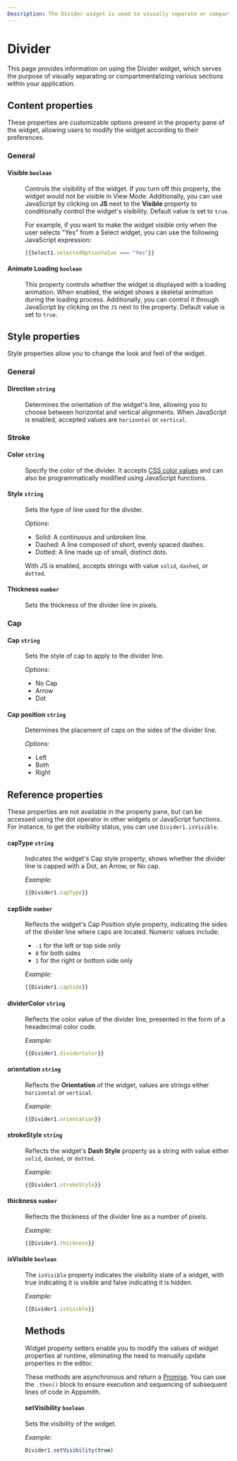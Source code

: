 ```yaml
---
Description: The Divider widget is used to visually separate or compartmentalise different parts of your application.
---
```

# Divider

This page provides information on using the Divider widget, which serves the purpose of visually separating or compartmentalizing various sections within your application.

## Content properties

These properties are customizable options present in the property pane of the widget, allowing users to modify the widget according to their preferences.


### General

#### Visible `boolean`

<dd>

Controls the visibility of the widget. If you turn off this property, the widget would not be visible in View Mode. Additionally, you can use JavaScript by clicking on **JS** next to the **Visible** property to conditionally control the widget's visibility. Default value is set to `true`.

For example, if you want to make the widget visible only when the user selects "Yes" from a Select widget, you can use the following JavaScript expression: 
```js
{{Select1.selectedOptionValue === "Yes"}}
```



</dd>

#### Animate Loading `boolean`


<dd>

This property controls whether the widget is displayed with a loading animation. When enabled, the widget shows a skeletal animation during the loading process. Additionally, you can control it through JavaScript by clicking on the <code>JS</code> next to the property. Default value is set to `true`.

</dd>

## Style properties

Style properties allow you to change the look and feel of the widget.

### General

#### Direction `string` 

<dd>

Determines the orientation of the widget's line, allowing you to choose between horizontal and vertical alignments. When JavaScript is enabled, accepted values are `horizontal` or `vertical`.

</dd>

### Stroke

#### Color `string`

<dd>

Specify the color of the divider. It accepts [CSS color values](https://developer.mozilla.org/en-US/docs/Web/CSS/color) and can also be programmatically modified using JavaScript functions.


</dd>

#### Style `string`

<dd>

Sets the type of line used for the divider.

*Options:*
* Solid: A continuous and unbroken line.
* Dashed: A line composed of short, evenly spaced dashes.
* Dotted: A line made up of small, distinct dots.

With JS is enabled, accepts strings with value `solid`, `dashed`, or `dotted`.


</dd>

#### Thickness `number` 


<dd>

Sets the thickness of the divider line in pixels. 

</dd>

### Cap

#### Cap `string`

<dd>

Sets the style of cap to apply to the divider line.

*Options:*
* No Cap
* Arrow
* Dot

</dd>

#### Cap position `string`

<dd>

Determines the placement of caps on the sides of the divider line. 

*Options:*

* Left
* Both
* Right

</dd>

## Reference properties

These properties are not available in the property pane, but can be accessed using the dot operator in other widgets or JavaScript functions. For instance, to get the visibility status, you can use `Divider1.isVisible`.

#### capType `string`

<dd>

Indicates the widget's Cap style property, shows whether the divider line is capped with a Dot, an Arrow, or No cap. 


*Example:*

```js
{{Divider1.capType}}
```


</dd>


#### capSide `number`

<dd>

Reflects the widget's Cap Position style property, indicating the sides of the divider line where caps are located. Numeric values include:

* `-1` for the left or top side only
* `0` for both sides
* `1` for the right or bottom side only

*Example:*

```js
{{Divider1.capSide}}
```


</dd>

#### dividerColor `string`

<dd>

Reflects the color value of the divider line, presented in the form of a hexadecimal color code.


*Example:*

```js
{{Divider1.dividerColor}}
```


</dd>


#### orientation `string`

<dd>

Reflects the **Orientation** of the widget, values are strings either `horizontal` or `vertical`.


*Example:*

```js
{{Divider1.orientation}}
```


</dd>

#### strokeStyle `string`

<dd>

Reflects the widget's **Dash Style** property as a string with value either `solid`, `dashed`, or `dotted`.


*Example:*

```js
{{Divider1.strokeStyle}}
```


</dd>


#### thickness `number`

<dd>

Reflects the thickness of the divider line as a number of pixels.


*Example:*

```js
{{Divider1.thickness}}
```


</dd>

#### isVisible `boolean`

<dd>

The `isVisible` property indicates the visibility state of a widget, with true indicating it is visible and false indicating it is hidden.

*Example:*

```js
{{Divider1.isVisible}}
```


## Methods

Widget property setters enable you to modify the values of widget properties at runtime, eliminating the need to manually update properties in the editor.

These methods are asynchronous and return a [Promise](/core-concepts/writing-code/javascript-promises#using-promises-in-appsmith). You can use the `.then()` block to ensure execution and sequencing of subsequent lines of code in Appsmith.


#### setVisibility `boolean`

<dd>

Sets the visibility of the widget.

*Example*:

```js
Divider1.setVisibility(true)
```

</dd>